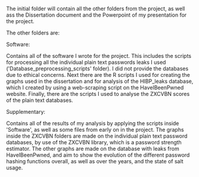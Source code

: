 The initial folder will contain all the other folders from the project, as well ass the Dissertation document and the Powerpoint of my presentation for the project.

The other folders are:

Software:

  Contains all of the software I wrote for the project. This includes the scripts for processing all the individual plain text passwords leaks I used ('Database_preprocessing_scripts' folder). I did not provide the databases due to ethical concerns. Next there are the R scripts I used for creating the graphs used in the dissertation and for analysis of the HIBP_leaks database, which I created by using a web-scraping script on the HaveIBeenPwned website. Finally, there are the scripts I used to analyse the ZXCVBN scores of the plain text databases.

Supplementary:

  Contains all of the results of my analysis by applying the scripts inside 'Software', as well as some files from early on in the project. The graphs inside the ZXCVBN folders are made on the individual plain text password databases, by use of the ZXCVBN library, which is a password strength estimator. The other graphs are made on the database with leaks from HaveIBeenPwned, and aim to show the evolution of the different password hashing functions overall, as well as over the years, and the state of salt usage.
  
